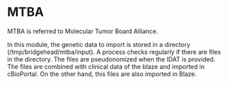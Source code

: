 # MTBA

MTBA is referred to Molecular Tumor Board Alliance.

In this module, the genetic data to import is stored in a directory (/tmp/bridgehead/mtba/input). A process checks
regularly if there are files in the directory. The files are pseudonomized when the IDAT is provided. The files are
combined with clinical data of the blaze and imported in cBioPortal. On the other hand, this files are also imported in
Blaze.
